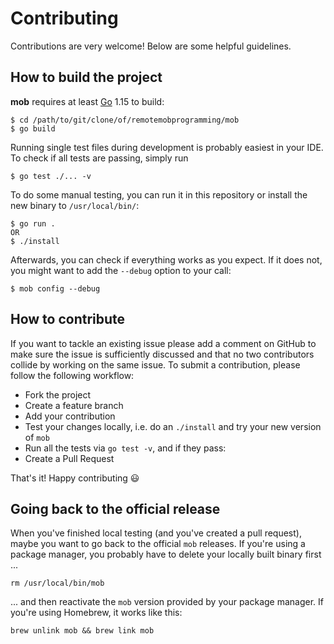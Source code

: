 # Contributing

Contributions are very welcome! Below are some helpful guidelines.

## How to build the project

**mob** requires at least [Go](https://go.dev/) 1.15 to build:

```
$ cd /path/to/git/clone/of/remotemobprogramming/mob
$ go build
```

Running single test files during development is probably easiest in your IDE.
To check if all tests are passing, simply run

```
$ go test ./... -v
```

To do some manual testing, you can run it in this repository or install the new binary to `/usr/local/bin/`:

```
$ go run .
OR
$ ./install
```

Afterwards, you can check if everything works as you expect.
If it does not, you might want to add the `--debug` option to your call:

```
$ mob config --debug
```


## How to contribute

If you want to tackle an existing issue please add a comment on GitHub to make sure the issue is
sufficiently discussed and that no two contributors collide by working on the same issue. 
To submit a contribution, please follow the following workflow:

- Fork the project
- Create a feature branch
- Add your contribution
- Test your changes locally, i.e. do an `./install` and try your new version of `mob`
- Run all the tests via `go test -v`, and if they pass:
- Create a Pull Request

That's it! Happy contributing 😃


## Going back to the official release

When you've finished local testing (and you've created a pull request), maybe you want to go back to the
official `mob` releases. If you're using a package manager, you probably have to delete your locally
built binary first ...

```
rm /usr/local/bin/mob
```

... and then reactivate the `mob` version provided by your package manager. If you're using Homebrew,
it works like this:

```
brew unlink mob && brew link mob
```
